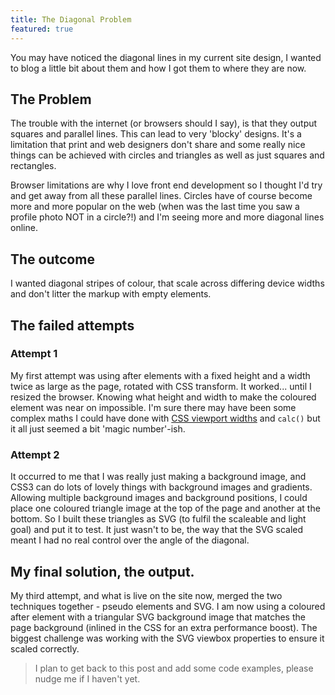 ```yaml
---
title: The Diagonal Problem
featured: true
---
```


You may have noticed the diagonal lines in my current site design, I wanted to blog a little bit about them and how I got them to where they are now.

## The Problem
The trouble with the internet (or browsers should I say), is that they output squares and parallel lines.
This can lead to very 'blocky' designs. It's a limitation that print and web designers don't share and some really nice things can be achieved with circles and triangles as well as just squares and rectangles.

Browser limitations are why I love front end development so I thought I'd try and get away from all these parallel lines.
Circles have of course become more and more popular on the web (when was the last time you saw a profile photo NOT in a circle?!) and I'm seeing more and more diagonal lines online.

## The outcome
I wanted diagonal stripes of colour, that scale across differing device widths and don't litter the markup with empty elements.

## The failed attempts
### Attempt 1
My first attempt was using after elements with a fixed height and a width twice as large as the page, rotated with CSS transform.
It worked... until I resized the browser. Knowing what height and width to make the coloured element was near on impossible.
I'm sure there may have been some complex maths I could have done with [CSS viewport widths](https://snook.ca/archives/html_and_css/vm-vh-units) and `calc()` but it all just seemed a bit 'magic number'-ish.

### Attempt 2
It occurred to me that I was really just making a background image, and CSS3 can do lots of lovely things with background images and gradients.
Allowing multiple background images and background positions, I could place one coloured triangle image at the top of the page and another at the bottom.
So I built these triangles as SVG (to fulfil the scaleable and light goal) and put it to test.
It just wasn't to be, the way that the SVG scaled meant I had no real control over the angle of the diagonal.


## My final solution, the output.
My third attempt, and what is live on the site now, merged the two techniques together - pseudo elements and SVG.
I am now using a coloured after element with a triangular SVG background image that matches the page background (inlined in the CSS for an extra performance boost).
The biggest challenge was working with the SVG viewbox properties to ensure it scaled correctly.

> I plan to get back to this post and add some code examples, please nudge me if I haven't yet.
